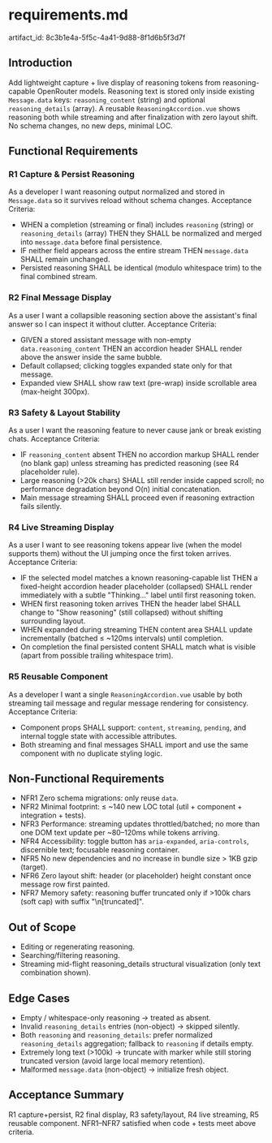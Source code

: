 # requirements.md

artifact_id: 8c3b1e4a-5f5c-4a41-9d88-8f1d6b5f3d7f

## Introduction

Add lightweight capture + live display of reasoning tokens from reasoning-capable OpenRouter models. Reasoning text is stored only inside existing `Message.data` keys: `reasoning_content` (string) and optional `reasoning_details` (array). A reusable `ReasoningAccordion.vue` shows reasoning both while streaming and after finalization with zero layout shift. No schema changes, no new deps, minimal LOC.

## Functional Requirements

### R1 Capture & Persist Reasoning

As a developer I want reasoning output normalized and stored in `Message.data` so it survives reload without schema changes.
Acceptance Criteria:

-   WHEN a completion (streaming or final) includes `reasoning` (string) or `reasoning_details` (array) THEN they SHALL be normalized and merged into `message.data` before final persistence.
-   IF neither field appears across the entire stream THEN `message.data` SHALL remain unchanged.
-   Persisted reasoning SHALL be identical (modulo whitespace trim) to the final combined stream.

### R2 Final Message Display

As a user I want a collapsible reasoning section above the assistant's final answer so I can inspect it without clutter.
Acceptance Criteria:

-   GIVEN a stored assistant message with non-empty `data.reasoning_content` THEN an accordion header SHALL render above the answer inside the same bubble.
-   Default collapsed; clicking toggles expanded state only for that message.
-   Expanded view SHALL show raw text (pre-wrap) inside scrollable area (max-height 300px).

### R3 Safety & Layout Stability

As a user I want the reasoning feature to never cause jank or break existing chats.
Acceptance Criteria:

-   IF `reasoning_content` absent THEN no accordion markup SHALL render (no blank gap) unless streaming has predicted reasoning (see R4 placeholder rule).
-   Large reasoning (>20k chars) SHALL still render inside capped scroll; no performance degradation beyond O(n) initial concatenation.
-   Main message streaming SHALL proceed even if reasoning extraction fails silently.

### R4 Live Streaming Display

As a user I want to see reasoning tokens appear live (when the model supports them) without the UI jumping once the first token arrives.
Acceptance Criteria:

-   IF the selected model matches a known reasoning-capable list THEN a fixed-height accordion header placeholder (collapsed) SHALL render immediately with a subtle "Thinking…" label until first reasoning token.
-   WHEN first reasoning token arrives THEN the header label SHALL change to "Show reasoning" (still collapsed) without shifting surrounding layout.
-   WHEN expanded during streaming THEN content area SHALL update incrementally (batched ≤ ~120ms intervals) until completion.
-   On completion the final persisted content SHALL match what is visible (apart from possible trailing whitespace trim).

### R5 Reusable Component

As a developer I want a single `ReasoningAccordion.vue` usable by both streaming tail message and regular message rendering for consistency.
Acceptance Criteria:

-   Component props SHALL support: `content`, `streaming`, `pending`, and internal toggle state with accessible attributes.
-   Both streaming and final messages SHALL import and use the same component with no duplicate styling logic.

## Non-Functional Requirements

-   NFR1 Zero schema migrations: only reuse `data`.
-   NFR2 Minimal footprint: ≤ ~140 new LOC total (util + component + integration + tests).
-   NFR3 Performance: streaming updates throttled/batched; no more than one DOM text update per ~80–120ms while tokens arriving.
-   NFR4 Accessibility: toggle button has `aria-expanded`, `aria-controls`, discernible text; focusable reasoning container.
-   NFR5 No new dependencies and no increase in bundle size > 1KB gzip (target).
-   NFR6 Zero layout shift: header (or placeholder) height constant once message row first painted.
-   NFR7 Memory safety: reasoning buffer truncated only if >100k chars (soft cap) with suffix "\n[truncated]".

## Out of Scope

-   Editing or regenerating reasoning.
-   Searching/filtering reasoning.
-   Streaming mid-flight reasoning_details structural visualization (only text combination shown).

## Edge Cases

-   Empty / whitespace-only reasoning -> treated as absent.
-   Invalid `reasoning_details` entries (non-object) -> skipped silently.
-   Both `reasoning` and `reasoning_details`: prefer normalized `reasoning_details` aggregation; fallback to `reasoning` if details empty.
-   Extremely long text (>100k) -> truncate with marker while still storing truncated version (avoid large local memory retention).
-   Malformed `message.data` (non-object) -> initialize fresh object.

## Acceptance Summary

R1 capture+persist, R2 final display, R3 safety/layout, R4 live streaming, R5 reusable component. NFR1–NFR7 satisfied when code + tests meet above criteria.
